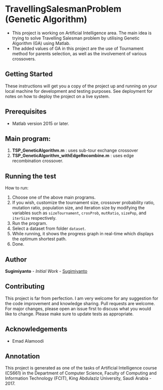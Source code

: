 # TravellingSalesmanProblem (Genetic Algorithm)
- This project is working on Artificial Intelligence area. The main idea is trying to solve Travelling Salesman problem by utilising Genetic Algorithm (GA) using Matlab.
- The added values of GA in this project are the use of Tournament method for parents selection, as well as the involvement of various crossovers.

## Getting Started
These instructions will get you a copy of the project up and running on your local machine for development and testing purposes. See deployment for notes on how to deploy the project on a live system.

## Prerequisites
- Matlab version 2015 or later.

## Main program:
1. **TSP_GeneticAlgorithm.m** : uses sub-tour exchange crossover
2. **TSP_GeneticAlgorithm_withEdgeRecombine.m** : uses edge recombination crossover.

## Running the test
How to run:
1. Choose one of the above main programs.
2. If you wish, customize the tournament size, crossover probability ratio, mutation ratio, population size, and iteration size by modifying the variables such as `sizeTournament`, `crosProb`, `mutRatio`, `sizePop`, and `iterSize` respectively.
3. Run the program.
4. Select a dataset from folder `dataset`.
5. While running, it shows the progress graph in real-time which displays the optimum shortest path.
6. Done.

## Author
**Sugimiyanto** - *Initial Work* - [Sugimiyanto](https://github.com/sugimiyanto)

## Contributing
This project is far from perfection. I am very welcome for any suggestion for the code improvement and knowledge sharing.
Pull requests are welcome. For major changes, please open an issue first to discuss what you would like to change.
Please make sure to update tests as appropriate.

## Acknowledgements
- Emad Alamoodi

## Annotation
 This project is generated as one of the tasks of Artificial Intelligence course (CS661) in the Department of Computer Science, Faculty of Computing and Information Technology (FCIT), King Abdulaziz University, Saudi Arabia - 2017.